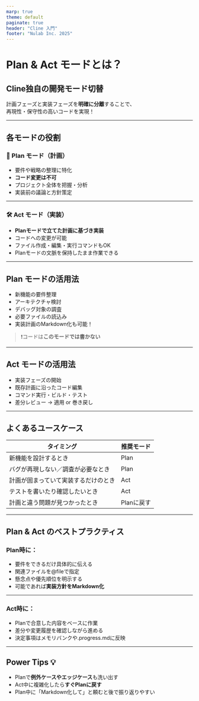 ```yaml
---
marp: true
theme: default
paginate: true
header: "Cline 入門"
footer: "Nulab Inc. 2025"
---
```


# Plan & Act モードとは？

## Cline独自の開発モード切替  
計画フェーズと実装フェーズを**明確に分離**することで、  
再現性・保守性の高いコードを実現！

---

## 各モードの役割

### 🧠 Plan モード（計画）

- 要件や戦略の整理に特化
- **コード変更は不可**
- プロジェクト全体を把握・分析
- 実装前の議論と方針策定

---

### 🛠 Act モード（実装）

- **Planモードで立てた計画に基づき実装**
- コードへの変更が可能
- ファイル作成・編集・実行コマンドもOK
- Planモードの文脈を保持したまま作業できる

---

## Plan モードの活用法

* 新機能の要件整理
* アーキテクチャ検討
* デバッグ対象の調査
* 必要ファイルの読込み
* 実装計画のMarkdown化も可能！

> ❗コードは**このモードでは書かない**

---

## Act モードの活用法

* 実装フェーズの開始
* 既存計画に沿ったコード編集
* コマンド実行・ビルド・テスト
* 差分レビュー → 適用 or 巻き戻し

---

## よくあるユースケース

| タイミング              | 推奨モード   |
| ------------------ | ------- |
| 新機能を設計するとき         | Plan    |
| バグが再現しない／調査が必要なとき  | Plan    |
| 計画が固まっていて実装するだけのとき | Act     |
| テストを書いたり確認したいとき    | Act     |
| 計画と違う問題が見つかったとき    | Planに戻す |

---

## Plan & Act のベストプラクティス

### Plan時に：

* 要件をできるだけ具体的に伝える
* 関連ファイルを@fileで指定
* 懸念点や優先順位を明示する
* 可能であれば**実装方針をMarkdown化**

---

### Act時に：

* Planで合意した内容をベースに作業
* 差分や変更履歴を確認しながら進める
* 決定事項はメモリバンクや.progress.mdに反映

---

## Power Tips 💡

* Planで**例外ケースやエッジケース**も洗い出す
* Act中に複雑化したら**すぐPlanに戻す**
* Plan中に「Markdown化して」と頼むと後で振り返りやすい
